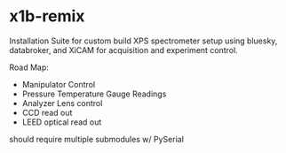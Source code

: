 # x1b-remix
Installation Suite for custom build XPS spectrometer setup using bluesky, databroker, and XiCAM for acquisition and experiment control. 


Road Map:

- Manipulator Control 
- Pressure Temperature Gauge Readings
- Analyzer Lens control
- CCD read out 
- LEED optical read out 


should require multiple submodules w/ PySerial
